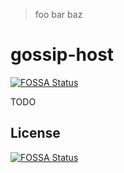 > foo bar baz

# gossip-host
[![FOSSA Status](https://app.fossa.io/api/projects/git%2Bgithub.com%2Fagencyenterprise%2Fgossip-host.svg?type=shield)](https://app.fossa.io/projects/git%2Bgithub.com%2Fagencyenterprise%2Fgossip-host?ref=badge_shield)

TODO


## License
[![FOSSA Status](https://app.fossa.io/api/projects/git%2Bgithub.com%2Fagencyenterprise%2Fgossip-host.svg?type=large)](https://app.fossa.io/projects/git%2Bgithub.com%2Fagencyenterprise%2Fgossip-host?ref=badge_large)